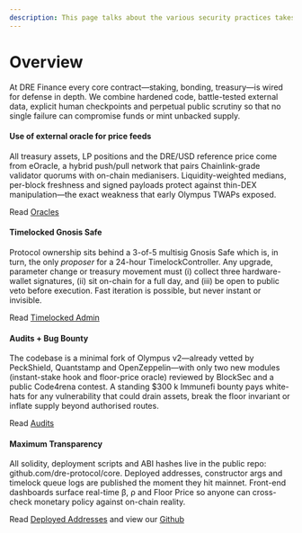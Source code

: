 ```yaml
---
description: This page talks about the various security practices takes up by Dre Finance.
---
```


# Overview

At DRE Finance every core contract—staking, bonding, treasury—is wired for defense in depth. We combine hardened code, battle-tested external data, explicit human checkpoints and perpetual public scrutiny so that no single failure can compromise funds or mint unbacked supply.

#### **Use of external oracle for price feeds**

All treasury assets, LP positions and the DRE/USD reference price come from eOracle, a hybrid push/pull network that pairs Chainlink-grade validator quorums with on-chain medianisers.  Liquidity-weighted medians, per-block freshness and signed payloads protect against thin-DEX manipulation—the exact weakness that early Olympus TWAPs exposed.

Read [Oracles](oracles.md)

#### **Timelocked Gnosis Safe**

Protocol ownership sits behind a 3-of-5 multisig Gnosis Safe which is, in turn, the only _proposer_ for a 24-hour TimelockController.  Any upgrade, parameter change or treasury movement must (i) collect three hardware-wallet signatures, (ii) sit on-chain for a full day, and (iii) be open to public veto before execution.  Fast iteration is possible, but never instant or invisible.

Read [Timelocked Admin](timelocked-multisig-admin.md)

#### **Audits + Bug Bounty**

The codebase is a minimal fork of Olympus v2—already vetted by PeckShield, Quantstamp and OpenZeppelin—with only two new modules (instant-stake hook and floor-price oracle) reviewed by BlockSec and a public Code4rena contest.  A standing $300 k Immunefi bounty pays white-hats for any vulnerability that could drain assets, break the floor invariant or inflate supply beyond authorised routes.

Read [Audits](audits.md)

#### **Maximum Transparency**

All solidity, deployment scripts and ABI hashes live in the public repo: github.com/dre-protocol/core.  Deployed addresses, constructor args and timelock queue logs are published the moment they hit mainnet.  Front-end dashboards surface real-time β, ρ and Floor Price so anyone can cross-check monetary policy against on-chain reality.

Read [Deployed Addresses](deployed-addresses.md) and view our [Github](https://github.com/dredotfinance/code)
